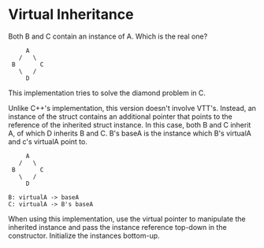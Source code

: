 # Virtual Inheritance
Both B and C contain an instance of A. Which is the real one?
```
     A
   /   \
 B       C
   \   /
     D
```

This implementation tries to solve the diamond problem in C.

Unlike C++'s implementation, this version doesn't involve VTT's. Instead, an instance of the struct contains an additional pointer that points to the reference of the inherited struct instance. In this case, both B and C inherit A, of which D inherits B and C. B's baseA is the instance which B's virtualA and c's virtualA point to.

```
     A
   /   \
 B       C
   \   /
     D

B: virtualA -> baseA
C: virtualA -> B's baseA
```

When using this implementation, use the virtual pointer to manipulate the inherited instance and pass the instance reference top-down in the constructor. Initialize the instances bottom-up.
